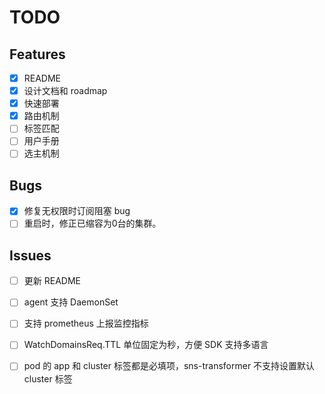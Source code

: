 # TODO

## Features

- [x] README
- [x] 设计文档和 roadmap
- [x] 快速部署
- [x] 路由机制
- [ ] 标签匹配
- [ ] 用户手册
- [ ] 选主机制

## Bugs

- [x] 修复无权限时订阅阻塞 bug
- [ ] 重启时，修正已缩容为0台的集群。

## Issues

- [ ] 更新 README
- [ ] agent 支持 DaemonSet
- [ ] 支持 prometheus 上报监控指标
- [ ] WatchDomainsReq.TTL 单位固定为秒，方便 SDK 支持多语言
- [ ] pod 的 app 和 cluster 标签都是必填项，sns-transformer 不支持设置默认 cluster 标签

